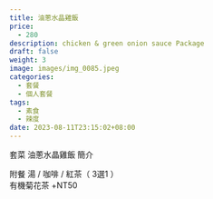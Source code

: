 ```yaml
---
title: 油蔥水晶雞飯
price:
  - 280
description: chicken & green onion sauce Package
draft: false
weight: 3
image: images/img_0085.jpeg
categories:
  - 套餐
  - 個人套餐
tags:
  - 素食
  - 辣度
date: 2023-08-11T23:15:02+08:00
---
```


套菜 油蔥水晶雞飯 簡介

  附餐  湯 / 咖啡 / 紅茶（ 3選1 ）\
  有機菊花茶 +NT50
